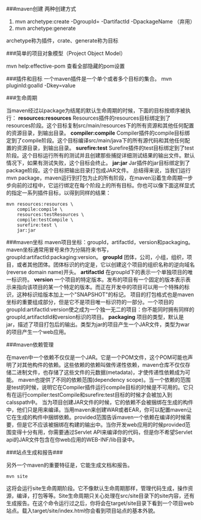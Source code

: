 ###maven创建
两种创建方式
1. mvn archetype:create -DgroupId=  -DartifactId -DpackageName  （弃用）
2. mvn archetype:generate

archetype称为插件，crate、generate称为目标

###简单的项目对象模型（Project Object Model）

mvn help:effective-pom
查看全部隐藏的pom设置

###插件和目标
一个maven插件是一个单个或者多个目标的集合。
mvn pluginId:goalId -Dkey=value

###生命周期

当maven经过以package为结尾的默认生命周期的时候，下面的目标按顺序被执行：
**resources:resources**
    Resources插件的resources目标绑定到了resources阶段。这个目标复制src/main/resources下的所有资源和其他任何配置的资源目录，到输出目录。
**compiler:compile**
    Compiler插件的compile目标绑定到了compile阶段。这个目标编译src/main/java下的所有源代码和其他任何配置的资源目录，到输出目录。
**surefire:test**
    Surefire插件的test目标绑定到了test阶段。这个目标运行所有的测试并且创建那些捕捉详细测试结果的输出文件。默认情况下，如果有测试失败，这个目标会终止。
**jar:jar**
    Jar插件的jar目标绑定到了package阶段。这个目标把输出目录打包成JAR文件。
总结得来说，当我们运行mvn package，maven运行到打包为止的所有阶段，在maven沿着生命周期一步步向前的过程中，它运行绑定在每个阶段上的所有目标。你也可以像下面这样显式的指定一系列插件目标，以得到同样的结果：

```
mvn resources:resources \
    compile:compile \
    resources:testResources \
    compile:testCompile \
    surefire:test \
    jar:jar
```

###maven坐标
maven项目坐标：groupId，artifactId，version和packaging。
maven坐标通常用冒号来作为分隔符来书写，groupId:artifactId:packaging:version。
**groupId**
    团体，公司，小组，组织，项目，或者其他团体。团体标识的约定是，它以创建这个项目的组织名称的逆向域名(reverse domain name)开头。
**artifactId**
    在groupId下的表示一个单独项目的唯一标识符。
**version**
    一个项目的特定版本。发布的项目有一个固定的版本表示表示来指向该项目的某一个特定的版本。而正在开发中的项目可以用一个特殊的标识，这种标识给版本加上一个"SNAPSHOT"的标记。
项目的打包格式也是maven坐标的重要组成部分，但是它不是项目唯一标识符的一部分。一个项目的groupId:artifactId:version使之成为一个独一无二的项目：你不能同时拥有同样的groupId,artifactdId和version标识的项目。
**packaging**
    项目的类型，默认是jar，描述了项目打包后的输出。类型为jar的项目产生一个JAR文件，类型为war的项目产生一个web应用。

###maven依赖管理

在maven中一个依赖不仅仅是一个JAR。它是一个POM文件，这个POM可能也声明了对其他构件的依赖。这些依赖的依赖叫做传递性依赖，maven仓库不仅仅存储二进制文件，也存储了这些文件的元数据(metadata)，才使传递性依赖成为可能。
maven也提供了不同的依赖范围(dependency scope)。当一个依赖的范围是test的时候，说明它在Compiler插件运行compile目标的时候是不可用的。它只有在运行compiler:testCompile和surefire:test目标的时候才会被加入到calsspath中。
当为项目创建JAR文件的时候，它的依赖不会被捆绑在生成的构件中，他们只是用来编译。当用maven来创建WAR或者EAR，你可以配置maven让它在生成的构件中捆绑依赖。provided范围告诉maven一个依赖在编译的时候需要，但是它不应该被捆绑在构建的输出中。当你开发web应用的时候provided范围变得十分有用，你需要通过Servlet API来编译你的代码，但是你不希望Servlet api的JAR文件包含在你web应用的WEB-INF/lib目录中。

###站点生成和报告###

另外一个maven的重要特征是，它能生成文档和报告。
```
mvn site
```
这将会运行site生命周期阶段。它不像默认生命周期那样，管理代码生成，操作资源，编译，打包等等。Site生命周期只关心处理在src/site目录下的site内容，还有生成报告。在这个命令运行过之后，你将会在target/site目录下看到一个项目web站点。载入target/site/index.html你会看到项目站点的基本外貌。